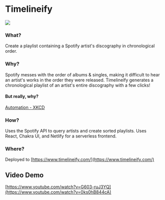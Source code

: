 # Timelineify
<a href="https://www.buymeacoffee.com/chrisdalke"><img src="https://img.buymeacoffee.com/button-api/?text=Buy me a coffee&emoji=&slug=chrisdalke&button_colour=FFDD00&font_colour=000000&font_family=Poppins&outline_colour=000000&coffee_colour=ffffff"></a>

### What?
Create a playlist containing a Spotify artist's discography in chronological order.

### Why?
Spotify messes with the order of albums & singles, making it difficult to hear an artist's works in the order they were released. Timelineify generates a chronological playlist of an artist's entire discography with a few clicks!

#### But really, why?
[Automation - XKCD](https://xkcd.com/1319/)

### How? 
Uses the Spotify API to query artists and create sorted playlists. Uses React, Chakra UI, and Netlify for a serverless frontend.

### Where?

Deployed to [https://www.timelineify.com/](https://www.timelineify.com/)

## Video Demo
[https://www.youtube.com/watch?v=G603-ruJ3YQ](https://www.youtube.com/watch?v=0ks0hB844cA)
